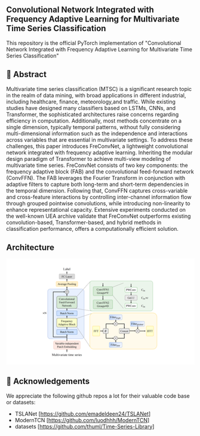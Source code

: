 ## **Convolutional Network Integrated with Frequency Adaptive Learning for Multivariate Time Series Classification**
This repository is the official PyTorch implementation of "Convolutional Network Integrated with Frequency Adaptive Learning for Multivariate Time Series Classification"
## 📖 Abstract
Multivariate time series classification (MTSC) is a significant research topic in the realm of data mining, with broad applications in different industrial, including healthcare, finance, meteorology,and traffic. While existing studies have designed many classifiers based on LSTMs, CNNs, and Transformer, the sophisticated architectures raise concerns regarding efficiency in computation. Additionally, most methods concentrate on a single dimension, typically temporal patterns, without fully considering multi-dimensional information such as the independence and interactions across variables that are essential in multivariate settings. To address these challenges, this paper introduces FreConvNet, a lightweight convolutional network integrated with frequency adaptive learning. Inheriting the modular design paradigm of Transformer to achieve multi-view modeling of multivariate time series. FreConvNet consists of two key components: the frequency adaptive block (FAB) and the convolutional feed-forward network (ConvFFN). The FAB leverages the Fourier Transform in conjunction with adaptive filters to capture both long-term and short-term dependencies in the temporal dimension. Following that, ConvFFN captures cross-variable and cross-feature interactions by controlling inter-channel information flow through grouped pointwise convolutions, while introducing non-linearity to enhance representational capacity. Extensive experiments conducted on the well-known UEA archive validate that FreConvNet outperforms existing convolution-based, Transformer-based, and hybrid methods in classification performance, offers a computationally efficient solution.


## Architecture
![模型架构图](model/model.png)


<!--## 📑 Citation
if you find this repo useful, please cite our paper.-->

## 🙏 Acknowledgements
We appreciate the following github repos a lot for their valuable code base or datasets:
- TSLANet [https://github.com/emadeldeen24/TSLANet]
- ModernTCN [https://github.com/luodhhh/ModernTCN]
- datasets [https://github.com/thuml/Time-Series-Library] 
